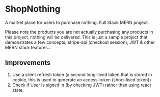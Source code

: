 # ShopNothing
A market place for users to purchase nothing. Full Stack MERN project.

Please note the products you are not actually purchasing any products in this project, nothing will be delivered. This is just a sample project that demonstrates a few concepts; stripe-api (checkout session), JWT & other MERN stack features...

## Improvements
1) Use a silent refresh token (a second long-lived token that is stored in cookie, this is used to generate an access-token (short-lived token))
2) Check if User is signed in (by checking JWT) rather than using react state.
